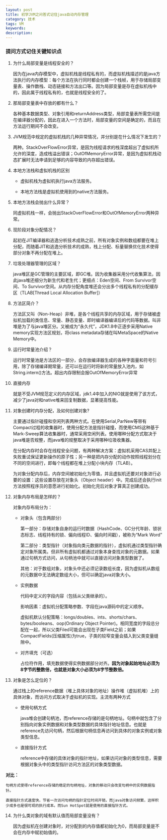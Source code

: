 ```yaml
---
layout: post
title: 初学JVM之问答式记住java自动内存管理
category: 技术
tags: VM
keywords: 
description:  
---
```



### 提问方式记住关键知识点

1. 为什么局部变量是线程安全的？

    因为在java内存模型中，虚拟机栈是线程私有的，而虚拟机栈描述的是java方法执行的内存模型：每个方法在执行同时都会创建一个栈帧，用于存储局部变量表、操作数栈、动态链接和方法出口等。因为局部变量是存在虚拟机栈中的，因此属于线程私有的，也就是线程安全的了。

2. 那局部变量表中存放的都有什么？

    各种基本数据类型、对象引用和returnAddress类型，局部变量表所需空间是在编译器分配的，因此在进入一个方法时，局部变量的空间是确定的，而且在方法运行期间不会改变。

3. JVM规范中规定的虚拟机栈的几种异常情况，并分别是在什么情况下发生的？

    两种。StackOverFlowError异常，是因为线程请求的栈深度超出了虚拟机所允许的深度，造成栈溢出错误；OutOfMemoryError异常，是因为虚拟机栈动态扩展时无法申请到足够的内容导致的内存超出错误。

4. 本地方法栈和虚拟机栈的区别

    - 虚拟机栈为虚拟机执行java方法服务。

    - 本地方法栈是虚拟机使用到的native方法服务。

5. 本地方法栈会抛出什么异常？

    同虚拟机栈一样，会抛出StackOverFlowError和OutOfMemoryError两种异常。

6. 现阶段对象分配情况？

    起初在JIT编译器和逃逸分析技术成熟之前，所有对象实例和数组都要在堆上分配，而随着JIT和逃逸分析技术的成熟，栈上分配、标量替换优化技术使得部分对象不再分配在堆上。

7. 垃圾处理器管理的区域？

    java堆区是GC管理的主要区域，即GC堆。因为收集器采用分代收集算法，因此java堆还细分为新生代和老生代；更细点：Eden空间、From Survivor空间、To Survivor空间。从内存分配角度堆还会分出多个线程私有的分配缓存区（TLAB[Thread Local Allocation Buffer]）

8. 方法区简介？

    方法区又叫（Non-Heap）非堆，是各个线程共享的内存区域，用于存储被虚拟机加载的类信息、常量、静态变量、即时编译器编译后的代码等数据。叫非堆是为了与java堆区分。又被成为“永久代”，JDK1.8中正逐步采用Native memory实现方法区规划，将class metadata存储在叫MetaSpace的Native Memory中。

9. 运行时常量池介绍？

    运行时常量池是方法区的一部分，会存放编译器生成的各种字面量和符号引用，除了存储编译期常量，还可以在运行时将新的常量放入池内，如String.intern()方法。超出内存限制会报OutOfMemoryError异常

10. 直接内存

    就是不受JVM规范定义的内存区域，jdk1.4中加入的NIO就是使用了该方式，减少了java对和native堆来回复制数据，显著提高性能。

11. 对象创建时内存分配，及如何创建对象?

    主要通过指针碰撞和空闲列表两种方式。在使用Serial,ParNew等带有Compact过程的收集器时，使用分配方法是指针碰撞，而使用CMS这种基于Mark-Sweep算法收集器时，通常采用空闲列表。使用哪种分配方式取决于java堆是否规整，而java堆的规整取决于采用哪种垃圾收集器。

    在分配内存时会存在线程安全问题，有两种解决方案：虚拟机采用CAS并配上失败重试保证更新操作的原子性；另一种是把内存分配的动作按照线程划分在不同的空间进行，即每个线程都在堆上分配小块内存（TLAB）。

    为对象分配内存后，内存空间被初始化为零值，并且虚拟机还要对对象进行必要的设置：这些设置存放在对象头（Object header）中。完成后还会执行init方法按照程序员的意愿进行初始化。初始化完后对象才算真正创建成功。

12. 对象内存布局是怎样的？

    对象内存布局分为：

    - 对象头（包含两部分）

        第一部分：存储对象自身的运行时数据（HashCode、GC分代年龄、锁状态标志、线程持有的锁、偏向线程ID、偏向时间戳），被称为“Mark Word”

        第二部分：类型指针（对象指向类元数据的指针），虚拟机通过类型指针确定对象所属类。但非所有虚拟机都通过对象本身查找对象的元数据。如果通过句柄方式访问，从句柄池中就可以直接访问对象类型数据了。

        其他：对于数组对象，对象头中还必须记录数组长度，因为虚拟机从数组的元数据中无法确定数组大小，但可以确定java对象大小。

    - 实例数据

        代码中定义的字段内容（包括从父类继承的）。

        影响因素：虚拟机分配策略参数、字段在java源码中的定义顺序。

        虚拟机默认分配策略：longs/doubles、ints、shorts/chars、bytes/booleans、oop(Ordinary Object Pointer)。相同宽度的字段总分配在一起，所以父类Filed可能会出现在子类Field之前；如果CompactFields(压缩属性)为true，子类的较窄变量会插入到父类变量缝隙中。

    - 对齐填充（可选）

        占位符作用，填充数据使得实例数据部分对齐。**因为对象起始地址必须为8字节的整数倍，也就是对象大小必须为8字节整数倍。**

13. 对象是怎么定位的？

    通过栈上的reference数据（堆上具体对象的地址）操作堆（虚拟机堆）上的具体对象，而访问方式取决于虚拟机的实现。主流有两种方式

    - 使用句柄方式

        java堆会创建句柄池，而reference存储的是句柄地址。句柄中就包含了分别指向对象实例数据和对象类型数据的具体指针地址信息。也就是reference先访问句柄，然后根据句柄信息再访问到具体的对象实例或对象类型信息。


    - 直接指针方式

        reference中存储的具体对象的指针地址，如果访问对象的类型信息，需要根据对象头中的类型指针访问方法区的对象类型数据。

**对比：**

    句柄方式使得reference存储的稳定的句柄地址，对象的移动只会改变句柄中的实例数据指针。

    直接指针方式速度快，节省一次访问句柄的指针定位时间开销，而java对象访问频繁，这样积少成多也是很可观的执行成本。而Sun HotSpot就是使用的直接指针方式。


14. 为什么类对象的域有默认值而局部变量没有？

    因为虚拟机在创建对象时，对分配到的内存值都初始化为0，而局部变量是不会在内存中赋初始值的。

